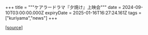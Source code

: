 +++
title = """ケアラードラマ『夕焼け』上映会"""
date = 2024-09-10T03:00:00.000Z
expiryDate = 2025-01-16T16:27:24.161Z
tags = ["kuriyama","news"]
+++


[[source]](https://www.town.kuriyama.hokkaido.jp/soshiki/43/28799.html)
